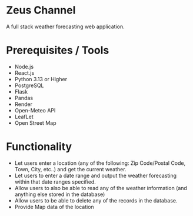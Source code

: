 # Zeus Channel

A full stack weather forecasting web application.

# Prerequisites / Tools

 - Node.js
 - React.js
 - Python 3.13 or Higher
 - PostgreSQL
 - Flask
 - Pandas
 - Render
 - Open-Meteo API
 - LeafLet
 - Open Street Map

# Functionality 
 - Let users enter a location (any of the following: Zip Code/Postal Code, Town, City, etc..) and get the current weather.
 - Let users to enter a date range and output the weather forecasting within that date ranges specified.
 - Allow users to also be able to read any of the weather information (and anything else stored in the database)
 - Allow users to be able to delete any of the records in the database.
 - Provide Map data of the location
